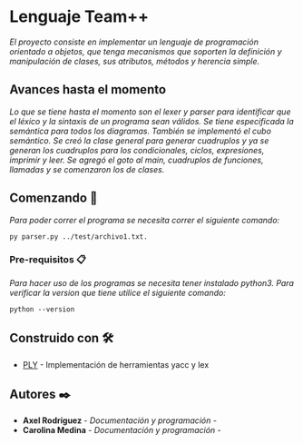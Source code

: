 # Lenguaje Team++

_El proyecto consiste en implementar un lenguaje de programación orientado
a objetos, que tenga mecanismos que soporten la definición y manipulación
de clases, sus atributos, métodos y herencia simple._

## Avances hasta el momento

_Lo que se tiene hasta el momento son el lexer y parser para identificar
que el léxico y la sintaxis de un programa sean válidos. Se tiene especificada
la semántica para todos los diagramas. También se implementó el cubo semántico.
Se creó la clase general para generar cuadruplos y ya se generan los cuadruplos
para los condicionales, ciclos, expresiones, imprimir y leer. Se agregó el goto
al main, cuadruplos de funciones, llamadas y se comenzaron los de clases._

## Comenzando 🚀

_Para poder correr el programa se necesita correr el siguiente comando:_

```
py parser.py ../test/archivo1.txt.
```

### Pre-requisitos 📋

_Para hacer uso de los programas se necesita tener instalado python3. Para verificar la version
que tiene utilice el siguiente comando:_

```
python --version
```

## Construido con 🛠️

* [PLY](https://www.dabeaz.com/ply/) - Implementación de herramientas yacc y lex

## Autores ✒️

* **Axel Rodríguez** - *Documentación y programación* -
* **Carolina Medina** - *Documentación y programación* - 

